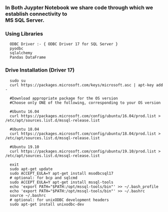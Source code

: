 ### In Both Juypter Notebook we share code through which we establish connectivity to <br>MS SQL Server.

### Using Libraries
      ODBC Driver :- { ODBC Driver 17 for SQL Server }
      pyodbc
      sqlalchemy
      Pandas DataFrame      

 ### Drive Installation (Driver 17)
      sudo su
      curl https://packages.microsoft.com/keys/microsoft.asc | apt-key add -

      #Download appropriate package for the OS version
      #Choose only ONE of the following, corresponding to your OS version

      #Ubuntu 16.04
      curl https://packages.microsoft.com/config/ubuntu/16.04/prod.list > /etc/apt/sources.list.d/mssql-release.list

      #Ubuntu 18.04
      curl https://packages.microsoft.com/config/ubuntu/18.04/prod.list > /etc/apt/sources.list.d/mssql-release.list

      #Ubuntu 19.10
      curl https://packages.microsoft.com/config/ubuntu/19.10/prod.list > /etc/apt/sources.list.d/mssql-release.list

      exit
      sudo apt-get update
      sudo ACCEPT_EULA=Y apt-get install msodbcsql17
      # optional: for bcp and sqlcmd
      sudo ACCEPT_EULA=Y apt-get install mssql-tools
      echo 'export PATH="$PATH:/opt/mssql-tools/bin"' >> ~/.bash_profile
      echo 'export PATH="$PATH:/opt/mssql-tools/bin"' >> ~/.bashrc
      source ~/.bashrc
      # optional: for unixODBC development headers
      sudo apt-get install unixodbc-dev
